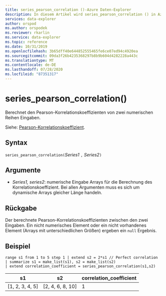 ```yaml
---
title: series_pearson_correlation ()-Azure Daten-Explorer
description: In diesem Artikel wird series_pearson_correlation () in Azure Daten-Explorer beschrieben.
services: data-explorer
author: orspod
ms.author: orspodek
ms.reviewer: rkarlin
ms.service: data-explorer
ms.topic: reference
ms.date: 10/31/2019
ms.openlocfilehash: 3b65dff40e644852555465fe6ce07ed94c4920ea
ms.sourcegitcommit: 09da3f26b4235368297b8b9b604d4282228a443c
ms.translationtype: MT
ms.contentlocale: de-DE
ms.lasthandoff: 07/28/2020
ms.locfileid: "87351317"
---
```

# <a name="series_pearson_correlation"></a>series_pearson_correlation()

Berechnet den Pearson-Korrelationskoeffizienten von zwei numerischen Reihen Eingaben.

Siehe: [Pearson-Korrelationskoeffizient](https://en.wikipedia.org/wiki/Pearson_correlation_coefficient).

## <a name="syntax"></a>Syntax

`series_pearson_correlation(`*Series1* `,` *Series2*`)`

## <a name="arguments"></a>Argumente

* *Series1, series2*: numerische Eingabe Arrays für die Berechnung des Korrelationskoeffizient. Bei allen Argumenten muss es sich um dynamische Arrays gleicher Länge handeln. 

## <a name="returns"></a>Rückgabe

Der berechnete Pearson-Korrelationskoeffizienten zwischen den zwei Eingaben. Ein nicht numerisches Element oder ein nicht vorhandenes Element (Arrays mit unterschiedlichen Größen) ergeben ein `null` Ergebnis.

## <a name="example"></a>Beispiel

<!-- csl: https://help.kusto.windows.net:443/Samples -->
```kusto
range s1 from 1 to 5 step 1 | extend s2 = 2*s1 // Perfect correlation
| summarize s1 = make_list(s1), s2 = make_list(s2)
| extend correlation_coefficient = series_pearson_correlation(s1,s2)
```

|s1|s2|correlation_coefficient|
|---|---|---|
|[1, 2, 3, 4, 5]|[2, 4, 6, 8, 10]|1|
